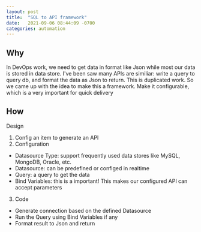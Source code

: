 ```yaml
---
layout: post
title:  "SQL to API framework"
date:   2021-09-06 08:44:09 -0700
categories: automation
---
```

## Why
In DevOps work, we need to get data in format like Json while most our data is stored in data store. I've been saw many APIs are similiar: write a query to query db, and format the data as Json to return. This is duplicated work. So we came up with the idea to make this a framework. Make it configurable, which is a very important for quick delivery

## How
Design
1. Config an item to generate an API
2. Configuration
- Datasource Type: support frequently used data stores like MySQL, MongoDB, Oracle, etc.
- Datasource: can be predefined or configed in realtime
- Query: a query to get the data 
- Bind Variables: this is a important! This makes our configured API can accept parameters
3. Code
- Generate connection based on the defined Datasource
- Run the Query using Bind Variables if any
- Format result to Json and return
